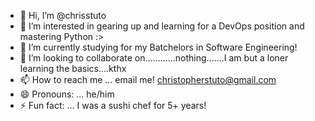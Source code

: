 - 👋 Hi, I’m @chrisstuto
- 👀 I’m interested in gearing up and learning for a DevOps position and mastering Python :>
- 🌱 I’m currently studying for my Batchelors in Software Engineering!
- 💞️ I’m looking to collaborate on............nothing.......I am but a loner learning the basics....kthx
- 📫 How to reach me ... email me! christopherstuto@gmail.com
- 😄 Pronouns: ... he/him
- ⚡ Fun fact: ... I was a sushi chef for 5+ years!

<!---
chrisstuto/chrisstuto is a ✨ special ✨ repository because its `README.md` (this file) appears on your GitHub profile.
You can click the Preview link to take a look at your changes.
--->
